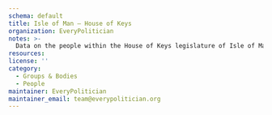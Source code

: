 ```yaml
---
schema: default
title: Isle of Man — House of Keys
organization: EveryPolitician
notes: >-
  Data on the people within the House of Keys legislature of Isle of Man.
resources:
license: ''
category:
  - Groups & Bodies
  - People
maintainer: EveryPolitician
maintainer_email: team@everypolitician.org
---
```


